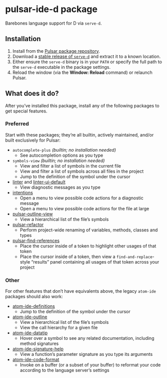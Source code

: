 # pulsar-ide-d package

Barebones language support for D via `serve-d`.

## Installation

1. Install from the [Pulsar package repository](https://web.pulsar-edit.dev/packages/pulsar-ide-d).
2. Download a [stable release of `serve-d`](https://github.com/Pure-D/serve-d/releases) and extract it to a known location.
3. Either ensure the `serve-d` binary is in your `PATH` or specify the full path to the `serve-d` executable in the package settings.
4. Reload the window (via the **Window: Reload** command) or relaunch Pulsar.

## What does it do?

After you’ve installed this package, install any of the following packages to get special features.

### Preferred

Start with these packages; they’re all builtin, actively maintained, and/or built exclusively for Pulsar:

* `autocomplete-plus` _(builtin; no installation needed)_
  * See autocompletion options as you type
* `symbols-view` _(builtin; no installation needed)_
  * View and filter a list of symbols in the current file
  * View and filter a list of symbols across all files in the project
  * Jump to the definition of the symbol under the cursor
* [linter](https://web.pulsar-edit.dev/packages/linter) and [linter-ui-default](https://web.pulsar-edit.dev/packages/linter-ui-default)
  * View diagnostic messages as you type
* [intentions](https://web.pulsar-edit.dev/packages/intentions)
  * Open a menu to view possible code actions for a diagnostic message
  * Open a menu to view possible code actions for the file at large
* [pulsar-outline-view](https://web.pulsar-edit.dev/packages/pulsar-outline-view)
  * View a hierarchical list of the file’s symbols
* [pulsar-refactor](https://web.pulsar-edit.dev/packages/pulsar-refactor)
  * Perform project-wide renaming of variables, methods, classes and types
* [pulsar-find-references](https://web.pulsar-edit.dev/packages/pulsar-find-references)
  * Place the cursor inside of a token to highlight other usages of that token
  * Place the cursor inside of a token, then view a `find-and-replace`-style “results” panel containing all usages of that token across your project

### Other

For other features that don’t have equivalents above, the legacy `atom-ide` packages should also work:

* [atom-ide-definitions](https://web.pulsar-edit.dev/packages/atom-ide-definitions)
  * Jump to the definition of the symbol under the cursor
* [atom-ide-outline](https://web.pulsar-edit.dev/packages/atom-ide-outline)
  * View a hierarchical list of the file’s symbols
  * View the call hierarchy for a given file
* [atom-ide-datatip](https://web.pulsar-edit.dev/packages/atom-ide-datatip)
  * Hover over a symbol to see any related documentation, including method signatures
* [atom-ide-signature-help](https://web.pulsar-edit.dev/packages/atom-ide-signature-help)
  * View a function’s parameter signature as you type its arguments
* [atom-ide-code-format](https://web.pulsar-edit.dev/packages/atom-ide-code-format)
  * Invoke on a buffer (or a subset of your buffer) to reformat your code according to the language server’s settings
